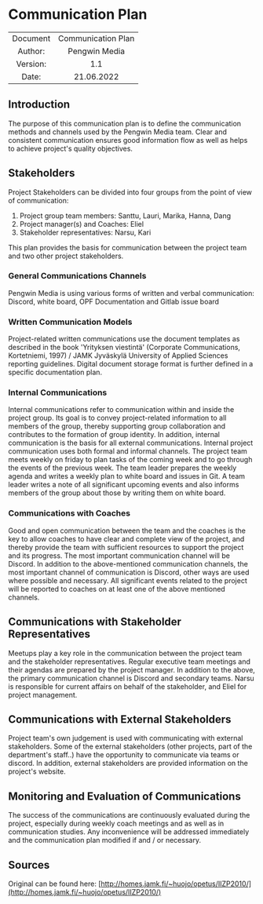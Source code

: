 # Communication Plan


|  |  |
|:-:|:-:|
| Document | Communication Plan |
| Author: | Pengwin Media |
| Version: | 1.1 |
| Date: | 21.06.2022 |

## Introduction

The purpose of this communication plan is to define the communication methods and channels used by the Pengwin Media team. Clear and consistent communication ensures good information flow as well as helps to achieve project's quality objectives.

## Stakeholders

Project Stakeholders can be divided into four groups from the point of view of communication:

1. Project group team members: Santtu, Lauri, Marika, Hanna, Dang
2. Project manager(s) and Coaches: Eliel
3. Stakeholder representatives: Narsu, Kari

This plan provides the basis for communication between the project team and two other project stakeholders.

### General Communications Channels

Pengwin Media is using various forms of written and verbal communication: Discord, white board, OPF Documentation and Gitlab issue board

### Written Communication Models

Project-related written communications use the document templates as described in the book 'Yrityksen viestintä' (Corporate Communications, Kortetniemi, 1997) / JAMK Jyväskylä University of Applied Sciences reporting guidelines. Digital document storage format is further defined in a specific documentation plan.

### Internal Communications

Internal communications refer to communication within and inside the project group. Its goal is to convey project-related information to all members of the group, thereby supporting group collaboration and contributes to the formation of group identity. In addition, internal communication is the basis for all external communications.
Internal project communication uses both formal and informal channels. The project team meets weekly on friday to plan tasks of the coming week and to go through the events of the previous week. The team leader prepares the weekly agenda and writes a weekly plan to white board and issues in Git. A team leader writes a note of all significant upcoming events and also informs members of the group about those by writing them on white board.

### Communications with Coaches

Good and open communication between the team and the coaches is the key to allow coaches to have clear and complete view of the project, and thereby provide the team with sufficient resources to support the project and its progress. The most important communication channel will be Discord. In addition to the above-mentioned communication channels, the most important channel of communication is Discord, other ways are used where possible and necessary. All significant events related to the project will be reported to coaches on at least one of the above mentioned channels.

## Communications with Stakeholder Representatives

Meetups play a key role in the communication between the project team and the stakeholder representatives. Regular executive team meetings and their agendas are prepared by the project manager. In addition to the above, the primary communication channel is Discord and secondary teams. Narsu is responsible for current affairs on behalf of the stakeholder, and Eliel for project management.

## Communications with External Stakeholders

Project team's own judgement is used with communicating with external stakeholders. Some of the external stakeholders (other projects, part of the department's staff..) have the opportunity to communicate via teams or discord. In addition, external stakeholders are provided information on the project's website.


## Monitoring and Evaluation of Communications

The success of the communications are continuously evaluated during the project, especially during weekly coach meetings and as well as in communication studies. Any inconvenience will be addressed immediately and the communication plan modified if and / or necessary.


## Sources

Original can be found here: [http://homes.jamk.fi/~huojo/opetus/IIZP2010/](http://homes.jamk.fi/~huojo/opetus/IIZP2010/)
